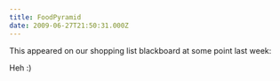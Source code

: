 ```yaml
---
title: FoodPyramid
date: 2009-06-27T21:50:31.000Z
---
```

This appeared on our shopping list blackboard at some point last week:

Heh :)
